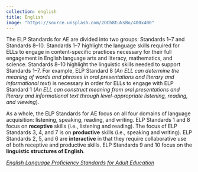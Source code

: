 ```yaml
---
collection: english
title: English
image: "https://source.unsplash.com/2OCh8tuNsBo/400x400"
---
```

The ELP Standards for AE are divided into two groups: Standards 1–7 and Standards 8–10. Standards 1–7 highlight the language skills required for ELLs to engage in content-specific practices necessary for their full engagement in English language arts and literacy, mathematics, and science. Standards 8–10 highlight the linguistic skills needed to support Standards 1–7. For example, ELP Standard 8 (*An ELL can determine the meaning of words and phrases in oral presentations and literary and informational text*) is necessary in order for ELLs to engage with ELP Standard 1 (*An ELL can construct meaning from oral presentations and literary and informational text through level-appropriate listening, reading, and viewing*).

As a whole, the ELP Standards for AE focus on all four domains of language acquisition: listening, speaking, reading, and writing. ELP Standards 1 and 8 focus on **receptive** skills (i.e., listening and reading). The focus of ELP Standards 3, 4, and 7 is on **productive** skills (i.e., speaking and writing). ELP Standards 2, 5, and 6 are **interactive** in that they require collaborative use of both receptive and productive skills. ELP Standards 9 and 10 focus on the **linguistic structures of English**.

*[English Language Proficiency Standards for Adult Education](https://lincs.ed.gov/publications/pdf/elp-standards-adult-ed.pdf#page=22)*

